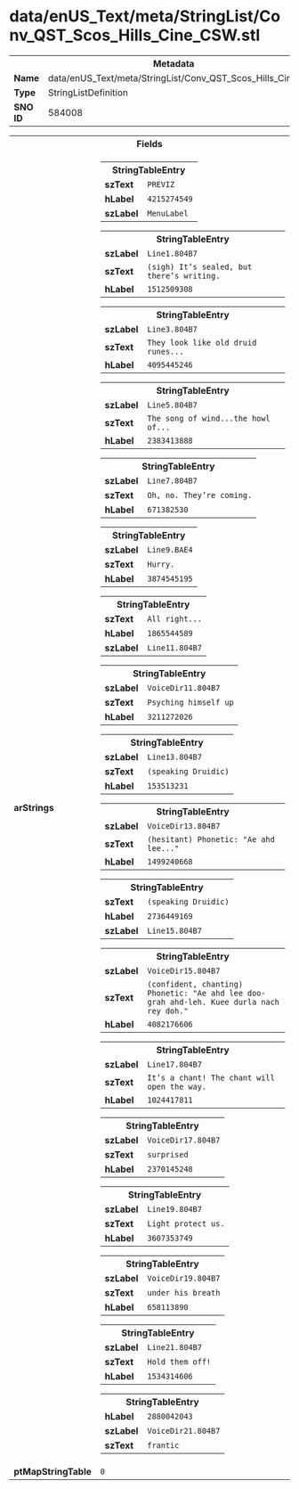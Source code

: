<h1>data/enUS_Text/meta/StringList/Conv_QST_Scos_Hills_Cine_CSW.stl</h1><table><tr><th colspan="100%">Metadata</th></tr><tr><td><b>Name</b></td><td>data/enUS_Text/meta/StringList/Conv_QST_Scos_Hills_Cine_CSW.stl</td></tr><tr><td><b>Type</b></td><td>StringListDefinition</td></tr><tr><td><b>SNO ID</b></td><td>584008</td></tr></table>

<table><tr><th colspan="100%">Fields</th></tr><tr><td><b>arStrings</b></td><td><table><tr><th colspan="100%">StringTableEntry</th></tr><tr><td><b>szText</b></td><td><code>PREVIZ</code></td></tr><tr><td><b>hLabel</b></td><td><code>4215274549</code></td></tr><tr><td><b>szLabel</b></td><td><code>MenuLabel</code></td></tr></table>


<table><tr><th colspan="100%">StringTableEntry</th></tr><tr><td><b>szLabel</b></td><td><code>Line1.804B7</code></td></tr><tr><td><b>szText</b></td><td><code>(sigh) It’s sealed, but there’s writing.</code></td></tr><tr><td><b>hLabel</b></td><td><code>1512509308</code></td></tr></table>


<table><tr><th colspan="100%">StringTableEntry</th></tr><tr><td><b>szLabel</b></td><td><code>Line3.804B7</code></td></tr><tr><td><b>szText</b></td><td><code>They look like old druid runes...</code></td></tr><tr><td><b>hLabel</b></td><td><code>4095445246</code></td></tr></table>


<table><tr><th colspan="100%">StringTableEntry</th></tr><tr><td><b>szLabel</b></td><td><code>Line5.804B7</code></td></tr><tr><td><b>szText</b></td><td><code>The song of wind...the howl of...</code></td></tr><tr><td><b>hLabel</b></td><td><code>2383413888</code></td></tr></table>


<table><tr><th colspan="100%">StringTableEntry</th></tr><tr><td><b>szLabel</b></td><td><code>Line7.804B7</code></td></tr><tr><td><b>szText</b></td><td><code>Oh, no. They’re coming.</code></td></tr><tr><td><b>hLabel</b></td><td><code>671382530</code></td></tr></table>


<table><tr><th colspan="100%">StringTableEntry</th></tr><tr><td><b>szLabel</b></td><td><code>Line9.BAE4</code></td></tr><tr><td><b>szText</b></td><td><code>Hurry.</code></td></tr><tr><td><b>hLabel</b></td><td><code>3874545195</code></td></tr></table>


<table><tr><th colspan="100%">StringTableEntry</th></tr><tr><td><b>szText</b></td><td><code>All right...</code></td></tr><tr><td><b>hLabel</b></td><td><code>1865544589</code></td></tr><tr><td><b>szLabel</b></td><td><code>Line11.804B7</code></td></tr></table>


<table><tr><th colspan="100%">StringTableEntry</th></tr><tr><td><b>szLabel</b></td><td><code>VoiceDir11.804B7</code></td></tr><tr><td><b>szText</b></td><td><code>Psyching himself up</code></td></tr><tr><td><b>hLabel</b></td><td><code>3211272026</code></td></tr></table>


<table><tr><th colspan="100%">StringTableEntry</th></tr><tr><td><b>szLabel</b></td><td><code>Line13.804B7</code></td></tr><tr><td><b>szText</b></td><td><code>(speaking Druidic)</code></td></tr><tr><td><b>hLabel</b></td><td><code>153513231</code></td></tr></table>


<table><tr><th colspan="100%">StringTableEntry</th></tr><tr><td><b>szLabel</b></td><td><code>VoiceDir13.804B7</code></td></tr><tr><td><b>szText</b></td><td><code>(hesitant) Phonetic: "Ae ahd lee..."</code></td></tr><tr><td><b>hLabel</b></td><td><code>1499240668</code></td></tr></table>


<table><tr><th colspan="100%">StringTableEntry</th></tr><tr><td><b>szText</b></td><td><code>(speaking Druidic)</code></td></tr><tr><td><b>hLabel</b></td><td><code>2736449169</code></td></tr><tr><td><b>szLabel</b></td><td><code>Line15.804B7</code></td></tr></table>


<table><tr><th colspan="100%">StringTableEntry</th></tr><tr><td><b>szLabel</b></td><td><code>VoiceDir15.804B7</code></td></tr><tr><td><b>szText</b></td><td><code>(confident, chanting) Phonetic: "Ae ahd lee doo-grah ahd-leh. Kuee durla nach rey doh."</code></td></tr><tr><td><b>hLabel</b></td><td><code>4082176606</code></td></tr></table>


<table><tr><th colspan="100%">StringTableEntry</th></tr><tr><td><b>szLabel</b></td><td><code>Line17.804B7</code></td></tr><tr><td><b>szText</b></td><td><code>It’s a chant! The chant will open the way.</code></td></tr><tr><td><b>hLabel</b></td><td><code>1024417811</code></td></tr></table>


<table><tr><th colspan="100%">StringTableEntry</th></tr><tr><td><b>szLabel</b></td><td><code>VoiceDir17.804B7</code></td></tr><tr><td><b>szText</b></td><td><code>surprised</code></td></tr><tr><td><b>hLabel</b></td><td><code>2370145248</code></td></tr></table>


<table><tr><th colspan="100%">StringTableEntry</th></tr><tr><td><b>szLabel</b></td><td><code>Line19.804B7</code></td></tr><tr><td><b>szText</b></td><td><code>Light protect us.</code></td></tr><tr><td><b>hLabel</b></td><td><code>3607353749</code></td></tr></table>


<table><tr><th colspan="100%">StringTableEntry</th></tr><tr><td><b>szLabel</b></td><td><code>VoiceDir19.804B7</code></td></tr><tr><td><b>szText</b></td><td><code>under his breath</code></td></tr><tr><td><b>hLabel</b></td><td><code>658113890</code></td></tr></table>


<table><tr><th colspan="100%">StringTableEntry</th></tr><tr><td><b>szLabel</b></td><td><code>Line21.804B7</code></td></tr><tr><td><b>szText</b></td><td><code>Hold them off!</code></td></tr><tr><td><b>hLabel</b></td><td><code>1534314606</code></td></tr></table>


<table><tr><th colspan="100%">StringTableEntry</th></tr><tr><td><b>hLabel</b></td><td><code>2880042043</code></td></tr><tr><td><b>szLabel</b></td><td><code>VoiceDir21.804B7</code></td></tr><tr><td><b>szText</b></td><td><code>frantic</code></td></tr></table>


</td></tr><tr><td><b>ptMapStringTable</b></td><td><code>0</code></td></tr></table>

